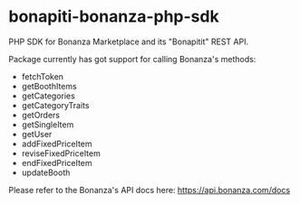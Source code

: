 # bonapiti-bonanza-php-sdk
PHP SDK for Bonanza Marketplace and its "Bonapitit" REST API.

Package currently has got support for calling Bonanza's methods:

* fetchToken
* getBoothItems
* getCategories
* getCategoryTraits
* getOrders
* getSingleItem
* getUser
* addFixedPriceItem
* reviseFixedPriceItem
* endFixedPriceItem
* updateBooth

Please refer to the Bonanza's API docs here: https://api.bonanza.com/docs